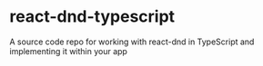 # react-dnd-typescript
A source code repo for working with react-dnd in TypeScript and implementing it within your app
